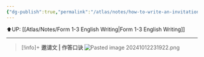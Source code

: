 ```yaml
---
{"dg-publish":true,"permalink":"/atlas/notes/how-to-write-an-invitation-letter-form-1-3/"}
---
```


⬆️UP: [[Atlas/Notes/Form 1-3 English Writing\|Form 1-3 English Writing]]

---

> [!info]+ **邀请文 | 作答口诀**
> ![Pasted image 20241012231922.png](/img/user/Atlas/Utilities/Images/Pasted%20image%2020241012231922.png)
